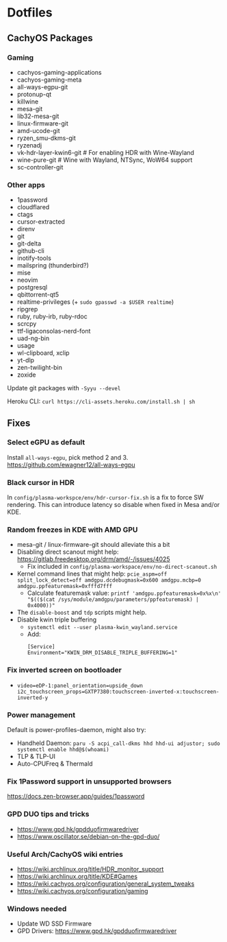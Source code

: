 # Dotfiles


## CachyOS Packages

### Gaming
- cachyos-gaming-applications
- cachyos-gaming-meta
- all-ways-egpu-git
- protonup-qt
- killwine
- mesa-git
- lib32-mesa-git
- linux-firmware-git
- amd-ucode-git
- ryzen_smu-dkms-git
- ryzenadj
- vk-hdr-layer-kwin6-git # For enabling HDR with Wine-Wayland
- wine-pure-git # Wine with Wayland, NTSync, WoW64 support
- sc-controller-git

### Other apps
- 1password
- cloudflared
- ctags
- cursor-extracted
- direnv
- git
- git-delta
- github-cli
- inotify-tools
- mailspring (thunderbird?)
- mise
- neovim
- postgresql
- qbittorrent-qt5
- realtime-privileges (+ `sudo gpasswd -a $USER realtime`)
- ripgrep
- ruby, ruby-irb, ruby-rdoc
- scrcpy
- ttf-ligaconsolas-nerd-font
- uad-ng-bin
- usage
- wl-clipboard, xclip
- yt-dlp
- zen-twilight-bin
- zoxide

Update git packages with `-Syyu --devel`

Heroku CLI: `curl https://cli-assets.heroku.com/install.sh | sh`

## Fixes

### Select eGPU as default
Install `all-ways-egpu`, pick method 2 and 3.
https://github.com/ewagner12/all-ways-egpu

### Black cursor in HDR
In `config/plasma-workspce/env/hdr-cursor-fix.sh` is a fix to force SW rendering. This can introduce latency so disable when fixed in Mesa and/or KDE.

### Random freezes in KDE with AMD GPU
- mesa-git / linux-firmware-git should alleviate this a bit
- Disabling direct scanout might help: https://gitlab.freedesktop.org/drm/amd/-/issues/4025
  - Fix included in `config/plasma-workspace/env/no-direct-scanout.sh`
- Kernel command lines that might help: `pcie_aspm=off split_lock_detect=off amdgpu.dcdebugmask=0x600 amdgpu.mcbp=0 amdgpu.ppfeaturemask=0xfffd7fff`
  - Calculate featuremask value: `printf 'amdgpu.ppfeaturemask=0x%x\n' "$(($(cat /sys/module/amdgpu/parameters/ppfeaturemask) | 0x4000))"`
- The `disable-boost` and `tdp` scripts might help.
- Disable kwin triple buffering
  - `systemctl edit --user plasma-kwin_wayland.service`
  - Add: 
    ```
    [Service]
    Environment="KWIN_DRM_DISABLE_TRIPLE_BUFFERING=1"
    ```

### Fix inverted screen on bootloader
- `video=eDP-1:panel_orientation=upside_down i2c_touchscreen_props=GXTP7380:touchscreen-inverted-x:touchscreen-inverted-y`

### Power management
Default is power-profiles-daemon, might also try:

- Handheld Daemon: `paru -S acpi_call-dkms hhd hhd-ui adjustor; sudo systemctl enable hhd@$(whoami)`
- TLP & TLP-UI
- Auto-CPUFreq & Thermald

### Fix 1Password support in unsupported browsers
https://docs.zen-browser.app/guides/1password

### GPD DUO tips and tricks
- https://www.gpd.hk/gpdduofirmwaredriver
- https://www.oscillator.se/debian-on-the-gpd-duo/

### Useful Arch/CachyOS wiki entries
- https://wiki.archlinux.org/title/HDR_monitor_support
- https://wiki.archlinux.org/title/KDE#Games
- https://wiki.cachyos.org/configuration/general_system_tweaks
- https://wiki.cachyos.org/configuration/gaming


### Windows needed
- Update WD SSD Firmware
- GPD Drivers: https://www.gpd.hk/gpdduofirmwaredriver
